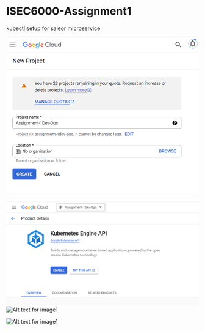 # ISEC6000-Assignment1
kubectl setup for saleor microservice

![Alt text for image1](create-project.PNG)

![Alt text for image1](enable-API-for-kubernetes.PNG)
![Alt text for image1](created-clustert.PNG)

![Alt text for image1](created-clustert.PNG)



